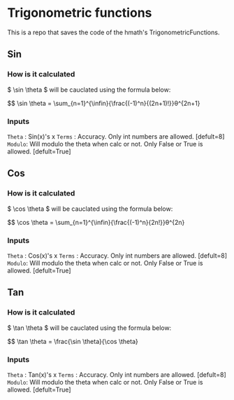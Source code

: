 # Trigonometric functions

This is a repo that saves the code of the hmath's TrigonometricFunctions.

## Sin

### How is it calculated

$ \sin \theta $ will be cauclated using the formula below:

$$ \sin \theta = \sum_{n=1}^{\infin}{\frac{(-1)^n}{(2n+1)!}}θ^{2n+1}

### Inputs

`Theta` : Sin(x)'s x
`Terms` : Accuracy. Only int numbers are allowed. [defult=8]
`Modulo`: Will modulo the theta when calc or not. Only False or True is allowed. [defult=True]

## Cos

### How is it calculated

$ \cos \theta $ will be cauclated using the formula below:

$$ \cos \theta = \sum_{n=1}^{\infin}{\frac{(-1)^n}{2n!}}θ^{2n}

### Inputs

`Theta` : Cos(x)'s x
`Terms` : Accuracy. Only int numbers are allowed. [defult=8]
`Modulo`: Will modulo the theta when calc or not. Only False or True is allowed. [defult=True]


## Tan

### How is it calculated

$ \tan \theta $ will be cauclated using the formula below:

$$ \tan \theta = \frac{\sin \theta}{\cos \theta}

### Inputs

`Theta` : Tan(x)'s x
`Terms` : Accuracy. Only int numbers are allowed. [defult=8]
`Modulo`: Will modulo the theta when calc or not. Only False or True is allowed. [defult=True]
